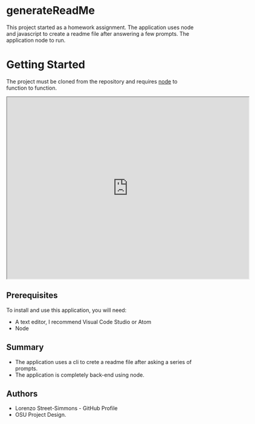 # generateReadMe
This project started as a homework assignment. The application uses node and javascript to create a readme file after answering a few prompts. The application node to run. 

# Getting Started 
The project must be cloned from the repository and requires [node](https://nodejs.org/en/download/) to function to function. 
<iframe src="https://drive.google.com/file/d/1f5d2yl-tgIMekMpkncOQkfGVDZ92i1yb/preview" width="640" height="480"></iframe>

## Prerequisites 
To install and use this application, you will need:
* A text editor, I recommend Visual Code Studio or Atom
* Node

## Summary 
* The application uses a cli to crete a readme file after asking a series of prompts. 
* The application is completely back-end using node. 

## Authors
* Lorenzo Street-Simmons - GitHub Profile
* OSU Project Design.